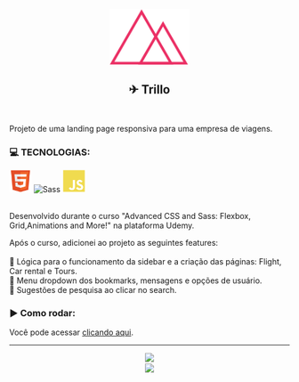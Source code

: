 <div align="center">
<img  alt="logo" height="100"  src="img/logo.png">
<h2>✈ Trillo</h2>
</div>
<br>
<div>
    <p> Projeto de uma landing page responsiva para uma empresa de viagens. </p>
    <h3>💻 TECNOLOGIAS:</h3>
    <img  alt="HTML" width="40" src="https://raw.githubusercontent.com/devicons/devicon/master/icons/html5/html5-original.svg">
    <img alt="Sass" width="40" src="https://cdn.jsdelivr.net/gh/devicons/devicon/icons/sass/sass-original.svg" />
    <img  alt="Js" width="40" src="https://raw.githubusercontent.com/devicons/devicon/master/icons/javascript/javascript-plain.svg">
    <br><br>
    <p>Desenvolvido durante o curso "Advanced CSS and Sass: Flexbox, Grid,Animations and More!" na plataforma Udemy. </p>
    <p>Após o curso, adicionei ao projeto as seguintes features:
    <br/><br/>
    🔸 Lógica para o funcionamento da sidebar e a criação das páginas: Flight, Car rental e Tours.  <br/>
    🔸 Menu dropdown dos bookmarks, mensagens e opções de usuário.<br/>
    🔸 Sugestões de pesquisa ao clicar no search.<br/>
    </p>

</div>

<h3>▶ Como rodar:</h3>
<div>
    <p>Você pode acessar <a href="https://bncblnc.github.io/trillo/">clicando aqui</a>.</p>
</div>
<hr>
<div align="center">
    <a href="https://github.com/bncblnc"><img height="80" src="https://avatars.githubusercontent.com/u/108829137?v=4"></a>
   <br/><a href="https://www.linkedin.com/in/bncblnc/" target="_blank"><img src="https://img.shields.io/badge/-LinkedIn-%230077B5?style=for-the-badge&logo=linkedin&logoColor=white" target="_blank"></a>

</div>
